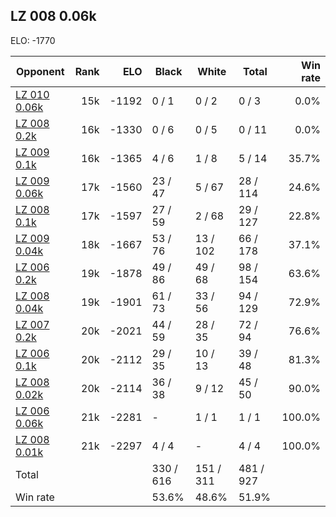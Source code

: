 ## LZ 008 0.06k ##

ELO: -1770

Opponent | Rank | ELO | Black | White | Total | Win rate
---------|-----:|----:|-------|-------|-------|-------:
[LZ 010 0.06k](LZ%20010%200.06k.md) | 15k | -1192 | 0 / 1 | 0 / 2 | 0 / 3 | 0.0%
[LZ 008 0.2k](LZ%20008%200.2k.md) | 16k | -1330 | 0 / 6 | 0 / 5 | 0 / 11 | 0.0%
[LZ 009 0.1k](LZ%20009%200.1k.md) | 16k | -1365 | 4 / 6 | 1 / 8 | 5 / 14 | 35.7%
[LZ 009 0.06k](LZ%20009%200.06k.md) | 17k | -1560 | 23 / 47 | 5 / 67 | 28 / 114 | 24.6%
[LZ 008 0.1k](LZ%20008%200.1k.md) | 17k | -1597 | 27 / 59 | 2 / 68 | 29 / 127 | 22.8%
[LZ 009 0.04k](LZ%20009%200.04k.md) | 18k | -1667 | 53 / 76 | 13 / 102 | 66 / 178 | 37.1%
[LZ 006 0.2k](LZ%20006%200.2k.md) | 19k | -1878 | 49 / 86 | 49 / 68 | 98 / 154 | 63.6%
[LZ 008 0.04k](LZ%20008%200.04k.md) | 19k | -1901 | 61 / 73 | 33 / 56 | 94 / 129 | 72.9%
[LZ 007 0.2k](LZ%20007%200.2k.md) | 20k | -2021 | 44 / 59 | 28 / 35 | 72 / 94 | 76.6%
[LZ 006 0.1k](LZ%20006%200.1k.md) | 20k | -2112 | 29 / 35 | 10 / 13 | 39 / 48 | 81.3%
[LZ 008 0.02k](LZ%20008%200.02k.md) | 20k | -2114 | 36 / 38 | 9 / 12 | 45 / 50 | 90.0%
[LZ 006 0.06k](LZ%20006%200.06k.md) | 21k | -2281 | - | 1 / 1 | 1 / 1 | 100.0%
[LZ 008 0.01k](LZ%20008%200.01k.md) | 21k | -2297 | 4 / 4 | - | 4 / 4 | 100.0%
Total | | | 330 / 616 | 151 / 311 | 481 / 927 | 
Win rate| | | 53.6% | 48.6% | 51.9% | 
